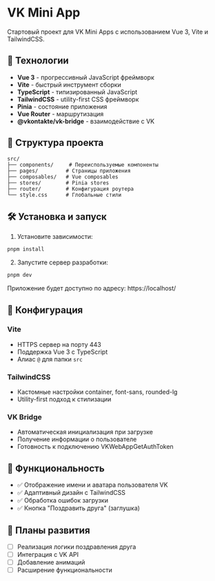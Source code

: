 # VK Mini App

Стартовый проект для VK Mini Apps с использованием Vue 3, Vite и TailwindCSS.

## 🚀 Технологии

- **Vue 3** - прогрессивный JavaScript фреймворк
- **Vite** - быстрый инструмент сборки
- **TypeScript** - типизированный JavaScript
- **TailwindCSS** - utility-first CSS фреймворк
- **Pinia** - состояние приложения
- **Vue Router** - маршрутизация
- **@vkontakte/vk-bridge** - взаимодействие с VK

## 📁 Структура проекта

```
src/
├── components/     # Переиспользуемые компоненты
├── pages/         # Страницы приложения
├── composables/   # Vue composables
├── stores/        # Pinia stores
├── router/        # Конфигурация роутера
└── style.css      # Глобальные стили
```

## 🛠️ Установка и запуск

1. Установите зависимости:

```bash
pnpm install
```

2. Запустите сервер разработки:

```bash
pnpm dev
```

Приложение будет доступно по адресу: https://localhost/

## 🔧 Конфигурация

### Vite

- HTTPS сервер на порту 443
- Поддержка Vue 3 с TypeScript
- Алиас `@` для папки `src`

### TailwindCSS

- Кастомные настройки container, font-sans, rounded-lg
- Utility-first подход к стилизации

### VK Bridge

- Автоматическая инициализация при загрузке
- Получение информации о пользователе
- Готовность к подключению VKWebAppGetAuthToken

## 📱 Функциональность

- ✅ Отображение имени и аватара пользователя VK
- ✅ Адаптивный дизайн с TailwindCSS
- ✅ Обработка ошибок загрузки
- ✅ Кнопка "Поздравить друга" (заглушка)

## 🔮 Планы развития

- [ ] Реализация логики поздравления друга
- [ ] Интеграция с VK API
- [ ] Добавление анимаций
- [ ] Расширение функциональности
